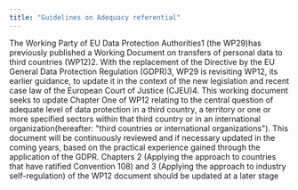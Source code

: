 ```yaml
---
title: "Guidelines on Adequacy referential"
---
```


The Working Party of EU Data Protection Authorities1 (the WP29)has previously published a Working Document  on  transfers  of  personal  data  to  third  countries  (WP12)2.    With  the  replacement  of  the Directive by the EU General Data Protection Regulation (GDPR)3, WP29 is revisiting WP12, its earlier guidance, to update it in the context of the new legislation and recent case law of the European Court of Justice (CJEU)4.  This  working  document  seeks  to update Chapter  One  of  WP12  relating  to  the  central  question  of adequate level of data protection in a third country, a territory or one or more specified sectors within that  third  country  or in  an international  organization(hereafter:  "third  countries  or  international organizations"). This document will be continuously reviewed and if necessary updated in the coming years,  based  on  the  practical  experience  gained  through  the  application  of  the  GDPR.   Chapters  2 (Applying the approach to countries that have ratified Convention 108) and 3 (Applying the approach to industry self-regulation) of the WP12 document should be updated at a later stage

